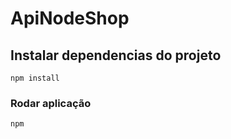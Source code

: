 # ApiNodeShop


## Instalar dependencias do projeto 
```
npm install
```

### Rodar aplicação
```
npm 
```
